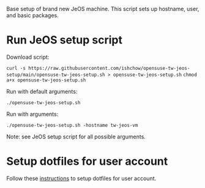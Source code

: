 Base setup of brand new JeOS machine. This script sets up hostname, user, and basic packages.

# Run JeOS setup script

Download script:

`curl -s https://raw.githubusercontent.com/ishchow/opensuse-tw-jeos-setup/main/opensuse-tw-jeos-setup.sh > opensuse-tw-jeos-setup.sh`
`chmod a+x opensuse-tw-jeos-setup.sh`

Run with default arguments:

`./opensuse-tw-jeos-setup.sh`

Run with arguments:

`./opensuse-tw-jeos-setup.sh -hostname tw-jeos-vm`

Note: see JeOS setup script for all possible arguments.

# Setup dotfiles for user account

Follow these [instructions](https://github.com/ishchow/dotfiles/blob/master/README.md) to setup dotfiles for user account.
